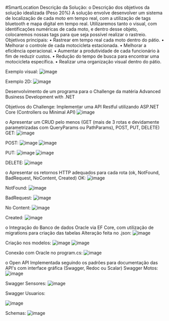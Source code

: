 #SmartLocation
Descrição da Solução:
o	Descrição dos objetivos da solução idealizada (Peso 20%)
 A solução envolve desenvolver um sistema de localização de cada moto em tempo real, com a utilização de tags bluetooth e mapa digital em tempo real.
Utilizaremos tanto o visual, com identificações numéricas de cada moto, e dentro desse objeto, colocaremos nossas tags para que seja possível realizar o rastreio.
Objetivos principais:
 •	Rastrear em tempo real cada moto dentro do pátio.
 •	Melhorar o controle de cada motocicleta estacionada.
 •	Melhorar a eficiência operacional.
 •	Aumentar a produtividade de cada funcionário à fim de reduzir custos.
 •	Redução do tempo de busca para encontrar uma motocicleta específica.
 •	Realizar uma organização visual dentro do pátio.

Exemplo visual:
![image](https://github.com/user-attachments/assets/9905d341-9297-4220-859d-600a1b3a1a62)

Exemplo 2D:
![image](https://github.com/user-attachments/assets/d49ee753-e343-452f-8b1a-5aafaf1479a8)


Desenvolvimento de um programa para o Challenge da matéria Advanced Business Development with .NET

Objetivos do Challenge:
 Implementar uma API Restful utilizando ASP.NET Core (Controllers ou Minimal API)
 ![image](https://github.com/user-attachments/assets/a804a960-2deb-4f6e-a967-06bde5482cd0)

 o Apresentar um CRUD pelo menos (GET (mais de 3 rotas e devidamente parametrizadas com QueryParams ou 
PathParams), POST, PUT, DELETE)
GET:
![image](https://github.com/user-attachments/assets/a7fba6b1-cb07-4e1d-9f1f-f84bbe45351e)

POST:
![image](https://github.com/user-attachments/assets/3e3404a5-2c4b-438b-954b-a11c12afc305)
![image](https://github.com/user-attachments/assets/f70b1646-45f8-46c2-8209-7ec54e1f1c0b)

PUT:
![image](https://github.com/user-attachments/assets/5b500666-f914-4b35-a748-5ee382d8aac2)
![image](https://github.com/user-attachments/assets/5a046c76-552d-4848-b812-3b6b80ee5226)

DELETE:
![image](https://github.com/user-attachments/assets/277c8e36-468f-47f9-9962-0178431689ba)



 o Apresentar os retornos HTTP adequados para cada rota (ok, NotFound, BadRequest, NoContent, Created)
OK:
![image](https://github.com/user-attachments/assets/b57562c1-920d-4030-a370-4f83a001736d)

NotFound:
![image](https://github.com/user-attachments/assets/0788ba9b-faf3-4147-ab60-7af4f3457ce2)

BadRequest:
![image](https://github.com/user-attachments/assets/2dc66fcb-2051-4d36-ab08-ba42d73aecee)

No Content:
![image](https://github.com/user-attachments/assets/4317a720-f126-46cc-b5fe-48171a0e0530)

Created:
![image](https://github.com/user-attachments/assets/84414181-0a66-4362-889e-f7d0c9fae5e6)


 
 o Integração do Banco de dados Oracle via EF Core, com utilização de migrations para criação das tabelas
 Alteração feita no .json:
![image](https://github.com/user-attachments/assets/c4773195-55ab-4183-85a7-2ffbf7ee4216)

Criação nos modelos:
![image](https://github.com/user-attachments/assets/8b48cad3-3f53-4332-9d42-f217e1c7ae3c)
![image](https://github.com/user-attachments/assets/70c1efb0-7c04-4c4c-9df7-5b3af584e462)

Conexão com Oracle no program.cs:
![image](https://github.com/user-attachments/assets/e980b1e1-63eb-4e66-91f2-1afdbb2d3f6e)



 o Open API Implementada seguindo os padrões para documentação das API's com interface gráfica (Swagger, 
Redoc ou Scalar)
Swagger Motos:
![image](https://github.com/user-attachments/assets/cec61a4e-983a-48a7-b7d8-eb7b85db6052)

Swagger Sensores:
![image](https://github.com/user-attachments/assets/c8b52c3e-8612-4aad-877c-93045d7daa8b)

Swagger Usuarios:

![image](https://github.com/user-attachments/assets/1edb9520-8c43-4778-a694-f9826492e575)

Schemas:
![image](https://github.com/user-attachments/assets/b8ca6ded-9d6a-45c2-bc37-507d427d7daa)


